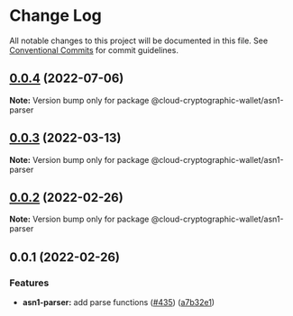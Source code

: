 # Change Log

All notable changes to this project will be documented in this file.
See [Conventional Commits](https://conventionalcommits.org) for commit guidelines.

## [0.0.4](https://github.com/odanado/aws-kms-provider/compare/@cloud-cryptographic-wallet/asn1-parser@0.0.3...@cloud-cryptographic-wallet/asn1-parser@0.0.4) (2022-07-06)

**Note:** Version bump only for package @cloud-cryptographic-wallet/asn1-parser

## [0.0.3](https://github.com/odanado/aws-kms-provider/compare/@cloud-cryptographic-wallet/asn1-parser@0.0.2...@cloud-cryptographic-wallet/asn1-parser@0.0.3) (2022-03-13)

**Note:** Version bump only for package @cloud-cryptographic-wallet/asn1-parser

## [0.0.2](https://github.com/odanado/aws-kms-provider/compare/@cloud-cryptographic-wallet/asn1-parser@0.0.1...@cloud-cryptographic-wallet/asn1-parser@0.0.2) (2022-02-26)

**Note:** Version bump only for package @cloud-cryptographic-wallet/asn1-parser

## 0.0.1 (2022-02-26)

### Features

- **asn1-parser:** add parse functions ([#435](https://github.com/odanado/aws-kms-provider/issues/435)) ([a7b32e1](https://github.com/odanado/aws-kms-provider/commit/a7b32e125d9f57c8961b1e3cdd4e127b4018947d))
